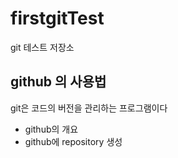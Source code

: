 # firstgitTest
git 테스트 저장소


## github 의 사용법
git은 코드의 버전을 관리하는 프로그램이다
- github의 개요
- github에 repository 생성
